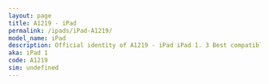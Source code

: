 ```yaml
---
layout: page
title: A1219 - iPad
permalink: /ipads/iPad-A1219/
model_name: iPad
description: Official identity of A1219 - iPad iPad 1. 3 Best compatible iPad cases for iPad. 3 Best compatible iPad pens for iPad. 3 Best compatible iPad chargers for iPad. 3 Best compatible keyboards for iPad.
aka: iPad 1
code: A1219
sim: undefined
---
```

